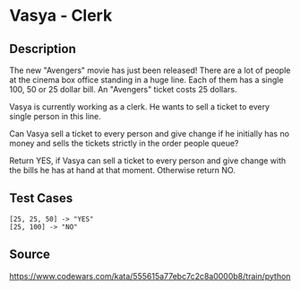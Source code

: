 # Vasya - Clerk

## Description 

The new "Avengers" movie has just been released! There are a lot of people at the cinema box office standing in a huge line. Each of them has a single 100, 50 or 25 dollar bill. An "Avengers" ticket costs 25 dollars.

Vasya is currently working as a clerk. He wants to sell a ticket to every single person in this line.

Can Vasya sell a ticket to every person and give change if he initially has no money and sells the tickets strictly in the order people queue?

Return YES, if Vasya can sell a ticket to every person and give change with the bills he has at hand at that moment. Otherwise return NO.

## Test Cases

    [25, 25, 50] -> "YES"
    [25, 100] -> "NO"

## Source
https://www.codewars.com/kata/555615a77ebc7c2c8a0000b8/train/python
